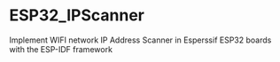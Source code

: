 # ESP32_IPScanner
Implement WIFI network IP Address Scanner in Esperssif ESP32 boards with the ESP-IDF framework
